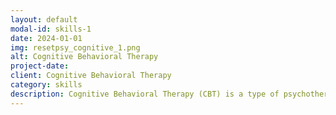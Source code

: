 ```yaml
---
layout: default
modal-id: skills-1
date: 2024-01-01
img: resetpsy_cognitive_1.png
alt: Cognitive Behavioral Therapy
project-date: 
client: Cognitive Behavioral Therapy
category: skills
description: Cognitive Behavioral Therapy (CBT) is a type of psychotherapy that focuses on the interconnectedness of thoughts, feelings, and behaviors. It helps individuals identify and modify negative or unhelpful thought patterns and behaviors that contribute 1  to emotional distress or mental health challenges. As a psychologist, I adhere to best practices in CBT by utilizing evidence-based techniques and strategies to help clients develop coping skills and achieve their therapeutic goals. I provide a supportive and collaborative environment where clients can explore their thoughts and feelings, challenge negative thinking, and learn practical strategies for managing their challenges. My approach is tailored to each client's individual needs and goals, ensuring that they receive the most effective and relevant treatment possible.
---
```

